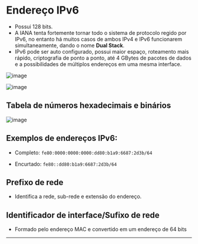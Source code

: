 # Endereço IPv6

* Possui 128 bits.
* A IANA tenta fortemente tornar todo o sistema de protocolo regido por IPv6, no entanto há muitos casos de ambos IPv4 e IPv6 funcionarem simultaneamente, dando o nome **Dual Stack**.
* IPv6 pode ser auto configurado, possui maior espaço, roteamento mais rápido, criptografia de ponto a ponto, até 4 GBytes de pacotes de dados e a possibilidades de múltiplos endereços em uma mesma interface.

![image](https://github.com/AndreCoutinhom/networking_intro/assets/91290799/d27db9b0-dd49-4d89-9648-b7e5dbaec02a)

![image](https://github.com/AndreCoutinhom/networking_intro/assets/91290799/d60e0080-23f1-4a02-8881-da8d48becc96)

## Tabela de números hexadecimais e binários

![image](https://github.com/AndreCoutinhom/networking_intro/assets/91290799/a3dd0318-baf3-441d-a310-5763e78ef658)

## Exemplos de endereços IPv6:

* Completo: `fe80:0000:0000:0000:dd80:b1a9:6687:2d3b/64`

* Encurtado: `fe80::dd80:b1a9:6687:2d3b/64`

## Prefixo de rede

* Identifica a rede, sub-rede e extensão do endereço.

## Identificador de interface/Sufixo de rede

* Formado pelo endereço MAC e convertido em um endereço de 64 bits

---
